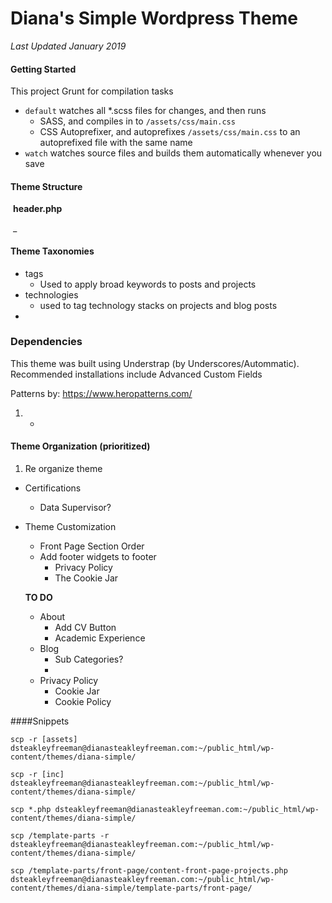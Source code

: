 # Diana's Simple Wordpress Theme

_Last Updated January 2019_

#### Getting Started

This project Grunt for compilation tasks

- `default` watches all *.scss files for changes, and then runs
  - SASS, and compiles in to `/assets/css/main.css`
  - CSS Autoprefixer, and autoprefixes `/assets/css/main.css` to an autoprefixed file with the same name
- `watch` watches source files and builds them automatically whenever you save



#### Theme Structure

​	**header.php**

​	_

#### Theme Taxonomies

 - tags
    - Used to apply broad keywords to posts and projects
- technologies
  - used to tag technology stacks on projects and blog posts
- 

### Dependencies

This theme was built using Understrap (by Underscores/Autommatic). Recommended installations include Advanced Custom Fields



Patterns by: https://www.heropatterns.com/

1. - 



#### Theme Organization (prioritized)

1. Re organize theme 





- Certifications
  - Data Supervisor? 

 

- Theme Customization

  - Front Page Section Order
  - Add footer widgets to footer
    - Privacy Policy
    - The Cookie Jar

  

  **TO DO**

  - About
    - Add CV Button
    - Academic Experience
  - Blog
    - Sub Categories?
    - 
  - Privacy Policy
    - Cookie Jar
    - Cookie Policy

  



####Snippets

````shell
scp -r [assets] dsteakleyfreeman@dianasteakleyfreeman.com:~/public_html/wp-content/themes/diana-simple/

scp -r [inc] dsteakleyfreeman@dianasteakleyfreeman.com:~/public_html/wp-content/themes/diana-simple/

scp *.php dsteakleyfreeman@dianasteakleyfreeman.com:~/public_html/wp-content/themes/diana-simple/

scp /template-parts -r dsteakleyfreeman@dianasteakleyfreeman.com:~/public_html/wp-content/themes/diana-simple/

scp /template-parts/front-page/content-front-page-projects.php dsteakleyfreeman@dianasteakleyfreeman.com:~/public_html/wp-content/themes/diana-simple/template-parts/front-page/
````



